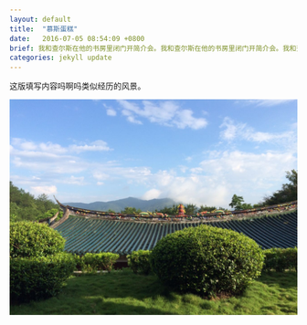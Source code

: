 ```yaml
---
layout: default
title:  "慕斯蛋糕"
date:   2016-07-05 08:54:09 +0800
brief: 我和查尔斯在他的书房里闭门开简介会。我和查尔斯在他的书房里闭门开简介会。我和查尔斯在他的书房里闭门开简介会。我和查尔斯在他的书房里闭门开简介会。
categories: jekyll update
---
```



这版填写内容吗啊吗类似经历的风景。

<!-- ![有帮助的截图]({{ site.url }}/ress/123.jpg) -->

![有帮助的截图](/res/21.pic.jpg)